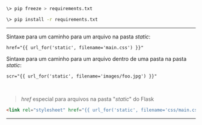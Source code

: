```bash
\> pip freeze > requirements.txt
```

```bash
\> pip install -r requirements.txt
```

---

Sintaxe para um caminho para um arquivo na pasta *static*:
```jinja
href="{{ url_for('static', filename='main.css') }}"
```

Sintaxe para um caminho para um arquivo dentro de uma pasta na pasta *static*:
```jinja
scr="{{ url_for('static', filename='images/foo.jpg') }}"
```

<br>

> *href* especial para arquivos na pasta "*static*" do Flask
```html
<link rel="stylesheet" href="{{ url_for('static', filename='css/main.css') }}">
```

---